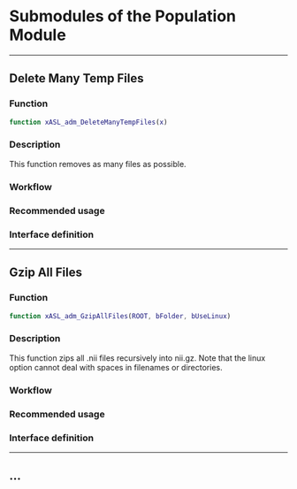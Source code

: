 # Submodules of the Population Module

----
## Delete Many Temp Files

### Function

```matlab
function xASL_adm_DeleteManyTempFiles(x)
```

### Description

This function removes as many files as possible.

### Workflow

### Recommended usage

### Interface definition


----
## Gzip All Files

### Function

```matlab
function xASL_adm_GzipAllFiles(ROOT, bFolder, bUseLinux)
```

### Description

This function zips all .nii files recursively into nii.gz. Note that the linux option cannot deal with spaces in filenames or directories.

### Workflow

### Recommended usage

### Interface definition


----
## ...




